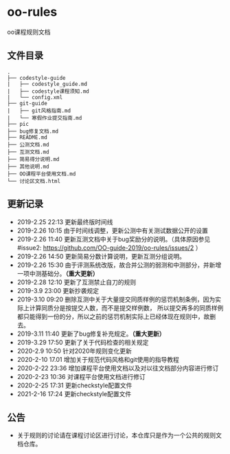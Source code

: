 # oo-rules
oo课程规则文档

## 文件目录

```
.
├── codestyle-guide
|   ├── codestyle_guide.md
|   ├── codestyle课程须知.md
|   └── config.xml
├── git-guide
|   ├── git风格指南.md
|   └── 寒假作业提交指南.md
├── pic
├── bug修复文档.md
├── README.md
├── 公测文档.md
├── 互测文档.md
├── 简易得分说明.md
├── 其他说明.md
├── OO课程平台使用文档.md
└── 讨论区文档.html
```

## 更新记录
 - 2019-2.25 22:13 更新最终版时间线
 - 2019-2.26 10:15 由于时间线调整，更新公测中有关测试数据公开的设置
 - 2019-2.26 11:40 更新互测文档中关于bug奖励分的说明。（具体原因参见#issue2: https://github.com/OO-guide-2019/oo-rules/issues/2 ）
 - 2019-2.26 14:50 更新简易分数计算说明，更新互测分组说明。
 - 2019-2.26 15:30 由于评测系统改版，故合并公测的弱测和中测部分，并新增一项中测基础分。**（重大更新）**
 - 2019-2.28 12:10 更新了互测禁止自刀的规则
 - 2019-3.9  23:00 更新抄袭规定
 - 2019-3.10 09:20 删除互测中关于大量提交同质样例的惩罚机制条例，因为实际上计算同质分是按提交人数，而不是提交样例数，
              所以提交再多的同质样例都只能得到一份的分，所以之前的惩罚机制实际上已经体现在规则中，故删去。
 - 2019-3.11 11:40 更新了bug修复补充规定。**（重大更新）**
 - 2019-3.29 17:50 更新了关于代码检查的相关规定
 - 2020-2.9 10:50 针对2020年规则变化更新
 - 2020-2-10 17.01 增加关于规范代码风格和git使用的指导教程
 - 2020-2-22 23:36 增加课程平台使用文档以及对以往文档部分内容进行修订
 - 2020-2-23 10:36 对课程平台使用文档进行修订
 - 2020-2-25 17:31 更新checkstyle配置文件
 - 2021-2-16 17:24 更新checkstyle配置文件

## 公告
 - 关于规则的讨论请在课程讨论区进行讨论，本仓库只是作为一个公共的规则文档仓库。
